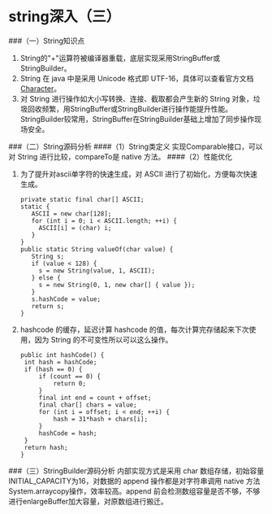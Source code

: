 string深入（三）
===
###（一）String知识点
1. String的"+"运算符被编译器重载，底层实现采用StringBuffer或StringBuilder。  
2. String 在 java 中是采用 Unicode 格式即 UTF-16，具体可以查看官方文档 [Character](https://docs.oracle.com/javase/8/docs/api/java/lang/Character.html#unicode)。
3. 对 String 进行操作如大小写转换、连接、截取都会产生新的 String 对象，垃圾回收频繁，用StringBuffer或StringBuilder进行操作能提升性能。StringBuilder较常用，StringBuffer在StringBuilder基础上增加了同步操作现场安全。

###（二）String源码分析
####（1）String类定义
实现Comparable接口，可以对 String 进行比较，compareTo是 native 方法。
####（2）性能优化
1. 为了提升对ascii单字符的快速生成，对 ASCII 进行了初始化，方便每次快速生成。
    
       private static final char[] ASCII;
       static {
          ASCII = new char[128];
          for (int i = 0; i < ASCII.length; ++i) {
            ASCII[i] = (char) i;
          }
       }
       public static String valueOf(char value) {
          String s;
          if (value < 128) {
            s = new String(value, 1, ASCII);
          } else {
            s = new String(0, 1, new char[] { value });
          }
          s.hashCode = value;
          return s;
       }
2. hashcode 的缓存，延迟计算 hashcode 的值，每次计算完存储起来下次使用，因为 String 的不可变性所以可以这么操作。

       public int hashCode() {
        int hash = hashCode;
        if (hash == 0) {
            if (count == 0) {
                return 0;
            }
            final int end = count + offset;
            final char[] chars = value;
            for (int i = offset; i < end; ++i) {
                hash = 31*hash + chars[i];
            }
            hashCode = hash;
        }
        return hash;
       }

###（三）StringBuilder源码分析
内部实现方式是采用 char 数组存储，初始容量INITIAL_CAPACITY为16，对数据的 append 操作都是对字符串调用 native 方法System.arraycopy操作，效率较高。append 前会检测数组容量是否不够，不够进行enlargeBuffer加大容量，对原数组进行搬迁。